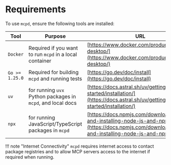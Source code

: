 # Requirements

To use `mcpd`, ensure the following tools are installed:

| Tool           | Purpose                                                     | URL                                                                                                                                    | 
|----------------|-------------------------------------------------------------|----------------------------------------------------------------------------------------------------------------------------------------| 
| `Docker`       | Required if you want to run `mcpd` in a local container     | [https://www.docker.com/products/docker-desktop/](https://www.docker.com/products/docker-desktop/)                                     | 
| `Go >= 1.25.0` | Required for building `mcpd` and running tests              | [https://go.dev/doc/install](https://go.dev/doc/install)                                                                               | 
| `uv`           | for running `uvx` Python packages in `mcpd`, and local docs | [https://docs.astral.sh/uv/getting-started/installation/](https://docs.astral.sh/uv/getting-started/installation/)                     |
| `npx`          | for running JavaScript/TypeScript packages in `mcpd`        | [https://docs.npmjs.com/downloading-and-installing-node-js-and-npm](https://docs.npmjs.com/downloading-and-installing-node-js-and-npm) |

!!! note "Internet Connectivity"
    `mcpd` requires internet access to contact package registries and to allow MCP servers access to the internet if required when running.
